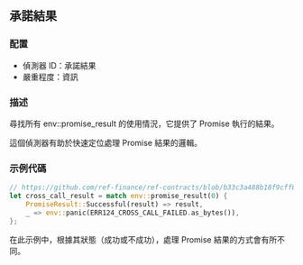 
## 承諾結果

### 配置

* 偵測器 ID：承諾結果
* 嚴重程度：資訊

### 描述

尋找所有 env::promise_result 的使用情況，它提供了 Promise 執行的結果。

這個偵測器有助於快速定位處理 Promise 結果的邏輯。

### 示例代碼

```rust
// https://github.com/ref-finance/ref-contracts/blob/b33c3a488b18f9cff82a3fdd53bf65d6aac09e15/ref-exchange/src/lib.rs#L434
let cross_call_result = match env::promise_result(0) {
    PromiseResult::Successful(result) => result,
    _ => env::panic(ERR124_CROSS_CALL_FAILED.as_bytes()),
};
```

在此示例中，根據其狀態（成功或不成功），處理 Promise 結果的方式會有所不同。
